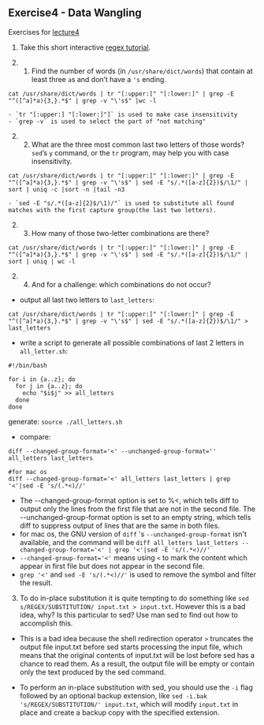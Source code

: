 ## Exercise4 - Data Wangling

Exercises for [lecture4](https://missing.csail.mit.edu/2020/data-wrangling/)

1. Take this short interactive [regex tutorial](https://regexone.com/).

2. 1. Find the number of words (in `/usr/share/dict/words`) that contain at least three `a`s and don’t have a `'s` ending.

```
cat /usr/share/dict/words | tr "[:upper:]" "[:lower:]" | grep -E "^([^a]*a){3,}.*$" | grep -v "\'s$" |wc -l
```

    - `tr "[:upper:] "[:lower:]"]` is used to make case insensitivity
    - `grep -v` is used to select the part of "not matching"

2. 2. What are the three most common last two letters of those words? `sed`’s `y` command, or the `tr` program, may help you with case insensitivity.

```
cat /usr/share/dict/words | tr "[:upper:]" "[:lower:]" | grep -E "^([^a]*a){3,}.*$" | grep -v "\'s$" | sed -E "s/.*([a-z]{2})$/\1/" | sort | uniq -c |sort -n |tail -n3
```

    - `sed -E "s/.*([a-z]{2}$/\1)/"` is used to substitute all found matches with the first capture group(the last two letters).

2. 3. How many of those two-letter combinations are there?

```
cat /usr/share/dict/words | tr "[:upper:]" "[:lower:]" | grep -E "^([^a]*a){3,}.*$" | grep -v "\'s$" | sed -E "s/.*([a-z]{2})$/\1/" | sort | uniq | wc -l
```

2. 4. And for a challenge: which combinations do not occur?

- output all last two letters to `last_letters`:

```
cat /usr/share/dict/words | tr "[:upper:]" "[:lower:]" | grep -E "^([^a]*a){3,}.*$" | grep -v "\'s$" | sed -E "s/.*([a-z]{2})$/\1/" > last_letters

```

- write a script to generate all possible combinations of last 2 letters in `all_letter.sh`:

```
#!/bin/bash

for i in {a..z}; do
  for j in {a..z}; do
    echo "$i$j" >> all_letters
  done
done
```

generate:
`source ./all_letters.sh`

- compare:

```
diff --changed-group-format='<' --unchanged-group-format='' all_letters last_letters
```

```
#for mac os
diff --changed-group-format='<' all_letters last_letters | grep '<'|sed -E 's/(.*<)//'
```

- The --changed-group-format option is set to %<, which tells diff to output only the lines from the first file that are not in the second file. The --unchanged-group-format option is set to an empty string, which tells diff to suppress output of lines that are the same in both files.
- for mac os, the GNU version of `diff` 's `--unchanged-group-format` isn't available, and the command will be `diff all_letters last_letters --changed-group-format='<' | grep '<'|sed -E 's/(.*<)//'`
- `--changed-group-format='<'` means using `<` to mark the content which appear in first file but does not appear in the second file.
- `grep '<'` and `sed -E 's/(.*<)//'` is used to remove the symbol and filter the result.

3. To do in-place substitution it is quite tempting to do something like `sed s/REGEX/SUBSTITUTION/ input.txt > input.txt`. However this is a bad idea, why? Is this particular to sed? Use man sed to find out how to accomplish this.

- This is a bad idea because the shell redirection operator `>` truncates the output file input.txt before sed starts processing the input file, which means that the original contents of input.txt will be lost before sed has a chance to read them. As a result, the output file will be empty or contain only the text produced by the sed command.

- To perform an in-place substitution with sed, you should use the `-i` flag followed by an optional backup extension, like `sed -i.bak 's/REGEX/SUBSTITUTION/' input.txt`, which will modify `input.txt` in place and create a backup copy with the specified extension.
